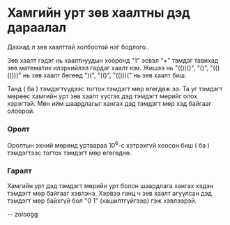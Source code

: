 Хамгийн урт зөв хаалтны дэд дараалал
====================================
Дахиад л зөв хаалттай холбоотой нэг бодлого..

Зөв хаалт гэдэг нь хаалтнуудын хооронд "$1$" эсвэл "$+$" тэмдэг тавихад зөв
математик илэрхийлэл гардаг хаалт юм. Жишээ нь "$(())()$", "$()$", "$(()(()))$"
нь зөв хаалт бөгөөд  "$)($", "$(()$", "$(()))($" нь зөв хаалт биш.

Танд $($ ба $)$ тэмдэгтүүдээс тогтох тэмдэгт мөр өгөгдөж ээ. Та уг тэмдэгт
мөрөөс хамгийн урт зөв хаалт үүсгэх дэд тэмдэгт мөрийг олох хэрэгтэй. Мөн ийм
шаардлагыг хангах дэд тэмдэгт мөр хэд байгааг олоорой.


### Оролт
Оролтын эхний мөрөнд уртаараа $10^6$-с хэтрэхгүй хоосон биш $($ ба $)$
тэмдэгтээс тогтох тэмдэгт мөр өгөгөднө.


### Гаралт
Хамгийн урт дэд тэмдэгт мөрийн урт болон шаардлага хангах хэдэн тэмдэгт мөр
байгааг хэвлэнэ. Хэрвээ ганц ч зөв хаалт агуулсан дэд тэмдэгт мөр байхгүй бол "0 1"
(хашилтгүйгээр) гэж хэвлээрэй.

-- zoloogg
